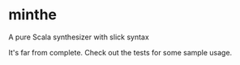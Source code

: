 minthe
======

A pure Scala synthesizer with slick syntax

It's far from complete.  Check out the tests for some sample usage.